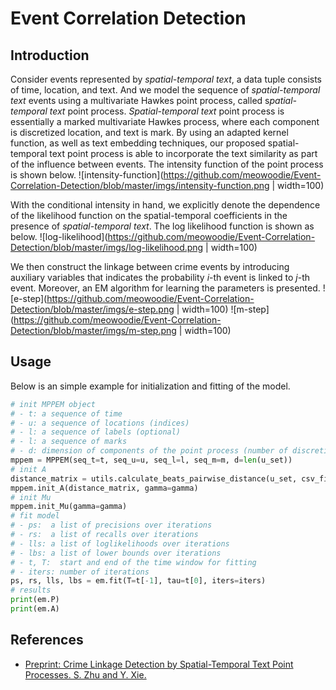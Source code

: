 Event Correlation Detection
===

Introduction
---
Consider events represented by *spatial-temporal text*, a data tuple consists of time, location, and text. And we model the sequence of *spatial-temporal text* events using a multivariate Hawkes point process, called s*patial-temporal text* point process. *Spatial-temporal text* point process is essentially a marked multivariate Hawkes process, where each component is discretized location, and text is mark. By using an adapted kernel function, as well as text embedding techniques, our proposed spatial-temporal text point process is able to incorporate the text similarity as part of the influence between events. The intensity function of the point process is shown below.
![intensity-function](https://github.com/meowoodie/Event-Correlation-Detection/blob/master/imgs/intensity-function.png | width=100)

With the conditional intensity in hand, we explicitly denote the dependence of the likelihood function on the spatial-temporal coefficients in the presence of *spatial-temporal text*. The log likelihood function is shown as below.
![log-likelihood](https://github.com/meowoodie/Event-Correlation-Detection/blob/master/imgs/log-likelihood.png | width=100)

We then construct the linkage between crime events by introducing auxiliary variables that indicates the probability *i*-th event is linked to *j*-th event. Moreover, an EM algorithm for learning the parameters is presented. 
![e-step](https://github.com/meowoodie/Event-Correlation-Detection/blob/master/imgs/e-step.png | width=100)
![m-step](https://github.com/meowoodie/Event-Correlation-Detection/blob/master/imgs/m-step.png | width=100)

Usage
---
Below is an simple example for initialization and fitting of the model.
```python
# init MPPEM object
# - t: a sequence of time
# - u: a sequence of locations (indices)
# - l: a sequence of labels (optional)
# - l: a sequence of marks
# - d: dimension of components of the point process (number of discretized locations)
mppem = MPPEM(seq_t=t, seq_u=u, seq_l=l, seq_m=m, d=len(u_set))
# init A
distance_matrix = utils.calculate_beats_pairwise_distance(u_set, csv_filename)
mppem.init_A(distance_matrix, gamma=gamma)
# init Mu
mppem.init_Mu(gamma=gamma)
# fit model
# - ps:  a list of precisions over iterations
# - rs:  a list of recalls over iterations
# - lls: a list of loglikelihoods over iterations
# - lbs: a list of lower bounds over iterations
# - t, T:  start and end of the time window for fitting
# - iters: number of iterations
ps, rs, lls, lbs = em.fit(T=t[-1], tau=t[0], iters=iters)
# results
print(em.P)
print(em.A)
```

References
---

- [Preprint: Crime Linkage Detection by Spatial-Temporal Text Point Processes. S. Zhu and Y. Xie.]()
